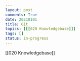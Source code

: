 ```yaml
---
layout: post
comments: True
date: 20210101
title: Git
topics: [[[020 Knowledgebase]]]
tags: []
status: in-progress
---
```


[[020 Knowledgebase]]
